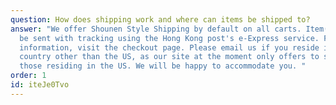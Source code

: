 ```yaml
---
question: How does shipping work and where can items be shipped to?
answer: "We offer Shounen Style Shipping by default on all carts. Item(s) will
  be sent with tracking using the Hong Kong post's e-Express service. For more
  information, visit the checkout page. Please email us if you reside in a
  country other than the US, as our site at the moment only offers to ship to
  those residing in the US. We will be happy to accommodate you. "
order: 1
id: iteJe0Tvo
---
```

